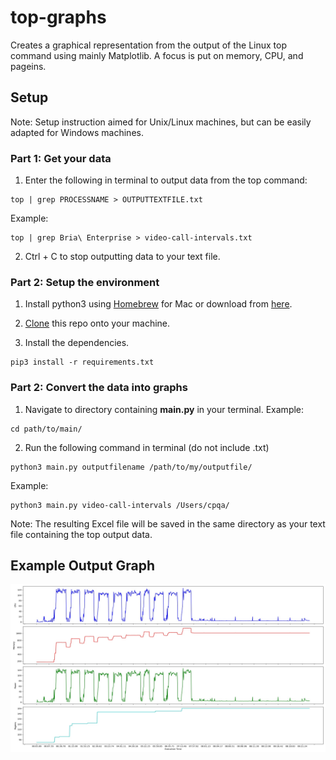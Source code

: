 # top-graphs
Creates a graphical representation from the output of the Linux top command using mainly Matplotlib. A focus is put on memory, CPU, and pageins.

## Setup
Note: Setup instruction aimed for Unix/Linux machines, but can be easily adapted for Windows machines.
### Part 1: Get your data
1. Enter the following in terminal to output data from the top command:
```
top | grep PROCESSNAME > OUTPUTTEXTFILE.txt
```
Example:
```
top | grep Bria\ Enterprise > video-call-intervals.txt
```

2. Ctrl + C to stop outputting data to your text file.


### Part 2: Setup the environment
1. Install python3 using [Homebrew](https://brew.sh) for Mac or download from [here](https://www.python.org/downloads/windows/).

2. [Clone](https://docs.github.com/en/github/creating-cloning-and-archiving-repositories/cloning-a-repository) this repo onto your machine.

3. Install the dependencies.
```
pip3 install -r requirements.txt
```

### Part 2: Convert the data into graphs
1. Navigate to directory containing **main.py** in your terminal.
Example:
```
cd path/to/main/
```
2. Run the following command in terminal (do not include .txt)
```
python3 main.py outputfilename /path/to/my/outputfile/
```
Example:
```
python3 main.py video-call-intervals /Users/cpqa/
```
Note: The resulting Excel file will be saved in the same directory as your text file containing the top output data.


## Example Output Graph
![example graph from top output](example-graph.png)
